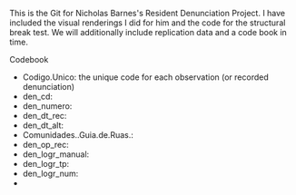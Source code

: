 This is the Git for Nicholas Barnes's Resident Denunciation Project. I have included the visual renderings I did for him and the code for the structural break test. 
We will additionally include replication data and a code book in time. 


Codebook 
- Codigo.Unico: the unique code for each observation (or recorded denunciation)
- den_cd: 
- den_numero:
- den_dt_rec:
- den_dt_alt:
- Comunidades..Guia.de.Ruas.:
- den_op_rec:
- den_logr_manual:
- den_logr_tp:
- den_logr_num:
- 
